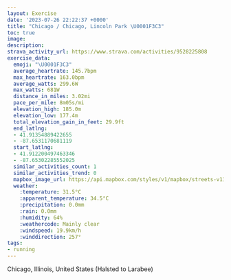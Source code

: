 ```yaml
---
layout: Exercise
date: '2023-07-26 22:22:37 +0000'
title: "Chicago / Chicago, Lincoln Park \U0001F3C3"
toc: true
image:
description:
strava_activity_url: https://www.strava.com/activities/9528225808
exercise_data:
  emoji: "\U0001F3C3"
  average_heartrate: 145.7bpm
  max_heartrate: 163.0bpm
  average_watts: 299.6W
  max_watts: 681W
  distance_in_miles: 3.02mi
  pace_per_mile: 8m05s/mi
  elevation_high: 185.0m
  elevation_low: 177.4m
  total_elevation_gain_in_feet: 29.9ft
  end_latlng:
  - 41.91354889422655
  - -87.6531170681119
  start_latlng:
  - 41.912200497463346
  - -87.65302285552025
  similar_activities_count: 1
  similar_activities_trend: 0
  mapbox_image_url: https://api.mapbox.com/styles/v1/mapbox/streets-v11/static/path-5+787af2-1.0(sgy~Fdm~uOG%7BA%40sFG%7DFE%5BOAAo%40Og%5CCQCEKC_AD%5BAGECW%40sDCoH%3FoCEu%40I%7BDMmAAgECoI%40oNHo%40%3Fa%40I%7D%40Y%7B%40YkAOwA%40%7BBEq%40EeCAaHEq%40Kw%40YgFLe%40%5C%5Bl%40w%40LSL%5BTWh%40_ARUdB_Bv%40i%40%7CAuAl%40Cd%40Bv%40Hh%40L%5C%5Cd%40%60%40VXf%40t%40t%40lA%5C%60%40Pr%40BZO%60AOXwCdDg%40%7CEc%40nC%3F%60AMrA%40%5ESTOhAUf%40CL%40VNzA%40%60%40Aj%40Mx%40Ad%40CJGFo%40%5CBXRbADrOFtJCxDEfABxCGjCFpBIbACx%40%3FdKCNKFU%40aC%3FOBGPVdm%40),pin-s-s+e5b22e(-87.65155,41.9137),pin-s-f+89ae00(-87.65113999999998,41.91372999999996)/auto/800x800?access_token=pk.eyJ1Ijoiam9zaGJlY2ttYW4iLCJhIjoiY205eWR2aDd1MWZ6djJrbXc4a3M0bWZleiJ9.XiG9OWkNcZk2QzjJbxLB4A
  weather:
    :temperature: 31.5°C
    :apparent_temperature: 34.5°C
    :precipitation: 0.0mm
    :rain: 0.0mm
    :humidity: 64%
    :weathercode: Mainly clear
    :windspeed: 19.9km/h
    :winddirection: 257°
tags:
- running
---
```

Chicago, Illinois, United States (Halsted to Larabee)
